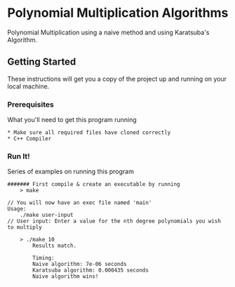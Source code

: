 
# Polynomial Multiplication Algorithms

Polynomial Multiplication using a naive method and using Karatsuba's Algorithm. 

## Getting Started

These instructions will get you a copy of the project up and running on your local machine. 

### Prerequisites

What you'll need to get this program running

```
* Make sure all required files have cloned correctly
* C++ Compiler
```

### Run It! 

Series of examples on running this program 

```
####### First compile & create an executable by running
    > make 

// You will now have an exec file named 'main'
Usage:
    ./make user-input
// User input: Enter a value for the nth degree polynomials you wish to multiply 

    > ./make 10
        Results match.
    
        Timing: 
        Naive algorithm: 7e-06 seconds
        Karatsuba algorithm: 0.000435 seconds
        Naive algorithm wins!
    
```



